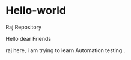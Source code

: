 # Hello-world
Raj Repository

Hello dear Friends

raj here, i am trying to learn Automation testing .
